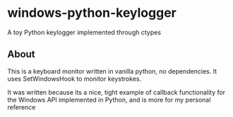 # windows-python-keylogger
A toy Python keylogger implemented through ctypes

## About

This is a keyboard monitor written in vanilla python, no dependencies. It uses SetWindowsHook to monitor keystrokes.

It was written because its a nice, tight example of callback functionality for the Windows API implemented in Python, and is more for my personal reference
